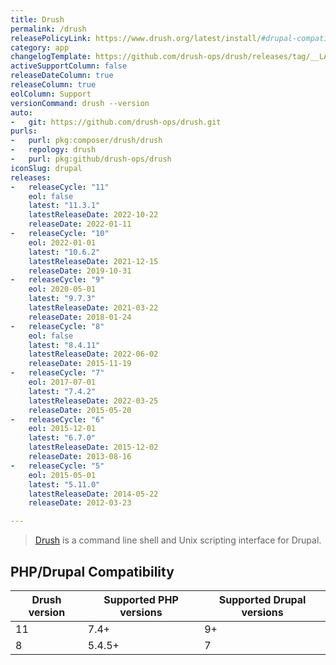 ```yaml
---
title: Drush
permalink: /drush
releasePolicyLink: https://www.drush.org/latest/install/#drupal-compatibility
category: app
changelogTemplate: https://github.com/drush-ops/drush/releases/tag/__LATEST__
activeSupportColumn: false
releaseDateColumn: true
releaseColumn: true
eolColumn: Support
versionCommand: drush --version
auto:
-   git: https://github.com/drush-ops/drush.git
purls:
-   purl: pkg:composer/drush/drush
-   repology: drush
-   purl: pkg:github/drush-ops/drush
iconSlug: drupal
releases:
-   releaseCycle: "11"
    eol: false
    latest: "11.3.1"
    latestReleaseDate: 2022-10-22
    releaseDate: 2022-01-11
-   releaseCycle: "10"
    eol: 2022-01-01
    latest: "10.6.2"
    latestReleaseDate: 2021-12-15
    releaseDate: 2019-10-31
-   releaseCycle: "9"
    eol: 2020-05-01
    latest: "9.7.3"
    latestReleaseDate: 2021-03-22
    releaseDate: 2018-01-24
-   releaseCycle: "8"
    eol: false
    latest: "8.4.11"
    latestReleaseDate: 2022-06-02
    releaseDate: 2015-11-19
-   releaseCycle: "7"
    eol: 2017-07-01
    latest: "7.4.2"
    latestReleaseDate: 2022-03-25
    releaseDate: 2015-05-20
-   releaseCycle: "6"
    eol: 2015-12-01
    latest: "6.7.0"
    latestReleaseDate: 2015-12-02
    releaseDate: 2013-08-16
-   releaseCycle: "5"
    eol: 2015-05-01
    latest: "5.11.0"
    latestReleaseDate: 2014-05-22
    releaseDate: 2012-03-23

---
```


> [Drush](https://www.drush.org/) is a command line shell and Unix scripting interface for Drupal.

## PHP/Drupal Compatibility

| Drush version | Supported PHP versions | Supported Drupal versions |
|---------------|------------------------|---------------------------|
| 11            | 7.4+                   | 9+                        |
| 8             | 5.4.5+                 | 7                         |
